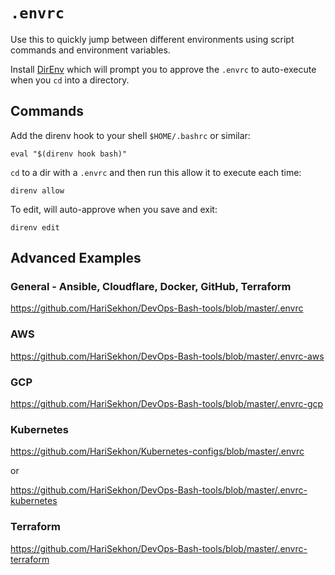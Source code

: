 # `.envrc`

Use this to quickly jump between different environments using script commands and environment variables.

Install [DirEnv](https://direnv.net/) which will prompt you to approve the `.envrc` to auto-execute when you `cd` into a directory.

## Commands

Add the direnv hook to your shell `$HOME/.bashrc` or similar:

```shell
eval "$(direnv hook bash)"
```

`cd` to a dir with a `.envrc` and then run this allow it to execute each time:

```shell
direnv allow
```

To edit, will auto-approve when you save and exit:
```shell
direnv edit
```

## Advanced Examples

### General - Ansible, Cloudflare, Docker, GitHub, Terraform

https://github.com/HariSekhon/DevOps-Bash-tools/blob/master/.envrc

### AWS

https://github.com/HariSekhon/DevOps-Bash-tools/blob/master/.envrc-aws

### GCP

https://github.com/HariSekhon/DevOps-Bash-tools/blob/master/.envrc-gcp

### Kubernetes

https://github.com/HariSekhon/Kubernetes-configs/blob/master/.envrc

or

https://github.com/HariSekhon/DevOps-Bash-tools/blob/master/.envrc-kubernetes

### Terraform

https://github.com/HariSekhon/DevOps-Bash-tools/blob/master/.envrc-terraform

